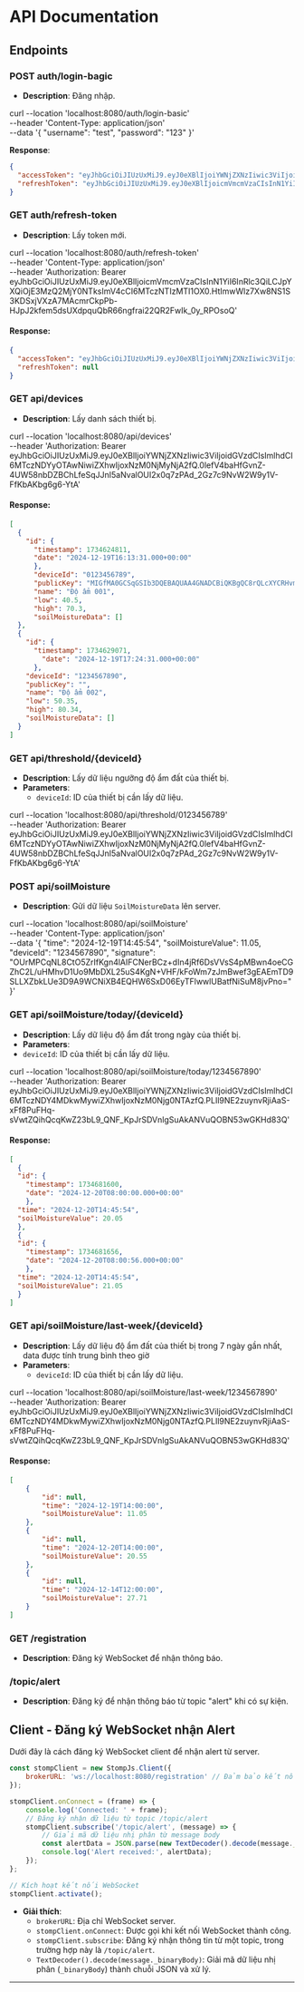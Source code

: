 
# API Documentation

## Endpoints

### POST auth/login-bagic
- **Description**: Đăng nhập.

curl --location 'localhost:8080/auth/login-basic' \
--header 'Content-Type: application/json' \
--data '{
"username": "test",
"password": "123"
}'

**Response**:
```json
{
  "accessToken": "eyJhbGciOiJIUzUxMiJ9.eyJ0eXBlIjoiYWNjZXNzIiwic3ViIjoidGVzdCIsImlhdCI6MTczNDYyNzI2NiwiZXhwIjoxNzM0NjMwODY2fQ.3ibQtEgOTJ8EQuQR_In4M_jPJs-vFY1gosJOAevxT0aZhrTVHVva6U0a9FlsZy5QV-rEUB9be70BF3lDZTlb4g",
  "refreshToken": "eyJhbGciOiJIUzUxMiJ9.eyJ0eXBlIjoicmVmcmVzaCIsInN1YiI6InRlc3QiLCJpYXQiOjE3MzQ2MjcyNjYsImV4cCI6MTczNTIzMjA2Nn0.HrNGi5wXw0O-8t2pcuo4811-RXuPdwaLO45euvTgDQrhWIp1SwQ6b59mUB6oz8nT7Ws5lpmanQFJ3gyVmTyx4g"
}
```
### GET auth/refresh-token
- **Description**: Lấy token mới.
  
curl --location 'localhost:8080/auth/refresh-token' \
--header 'Content-Type: application/json' \
--header 'Authorization: Bearer eyJhbGciOiJIUzUxMiJ9.eyJ0eXBlIjoicmVmcmVzaCIsInN1YiI6InRlc3QiLCJpYXQiOjE3MzQ2MjY0NTksImV4cCI6MTczNTIzMTI1OX0.HtImwWlz7Xw8NS1S3KDSxjVXzA7MAcmrCkpPb-HJpJ2kfem5dsUXdpquQbR66ngfrai22QR2FwIk_0y_RPOsoQ'

#### Response:
```json
{
  "accessToken": "eyJhbGciOiJIUzUxMiJ9.eyJ0eXBlIjoiYWNjZXNzIiwic3ViIjoidGVzdCIsImlhdCI6MTczNDYyNzI0MywiZXhwIjoxNzM0NjMwODQzfQ.5DctqPcTkYU3aNXi4iviUEHEfWSyDG-fPCLnjD3snMjeI6GsIoRNiVrbTKY7Yu-MUtLoImd7q-M-4WrW4dGucw",
  "refreshToken": null
}
```
### GET api/devices
- **Description**: Lấy danh sách thiết bị.

curl --location 'localhost:8080/api/devices' \
--header 'Authorization: Bearer eyJhbGciOiJIUzUxMiJ9.eyJ0eXBlIjoiYWNjZXNzIiwic3ViIjoidGVzdCIsImlhdCI6MTczNDYyOTAwNiwiZXhwIjoxNzM0NjMyNjA2fQ.0lefV4baHfGvnZ-4UW58nbDZBChLfeSqJJnI5aNvalOUI2x0q7zPAd_2Gz7c9NvW2W9y1V-FfKbAKbg6g6-YtA'

#### Response:
  ```json
  [
    {
      "id": {
        "timestamp": 1734624811,
        "date": "2024-12-19T16:13:31.000+00:00"
        },
        "deviceId": "0123456789",
        "publicKey": "MIGfMA0GCSqGSIb3DQEBAQUAA4GNADCBiQKBgQC8rQLcXYCRHvmYqFdgh46cTw17\nW5Ec6IimOb2yB0mJ3A1vmX/J2zZbq+u5D745wmlRfUxJAP1ZFKctel0yaElx5Ts4\naRmG66UG7i63+HyPmStRaglL20+ZhDcnK2YvDk5yzjxQ3PXZvR3QpvD/d3hR/TDY\na0ojhU/bXgvK6Cq74QIDAQAB",
        "name": "Độ ẩm 001",
        "low": 40.5,
        "high": 70.3,
        "soilMoistureData": []
    },
    {
      "id": {
        "timestamp": 1734629071,
          "date": "2024-12-19T17:24:31.000+00:00"
        },
      "deviceId": "1234567890",
      "publicKey": "",
      "name": "Độ ẩm 002",
      "low": 50.35,
      "high": 80.34,
      "soilMoistureData": []
    }
  ]
```
### GET api/threshold/{deviceId}
- **Description**: Lấy dữ liệu ngưỡng độ ẩm đất của thiết bị.
- **Parameters**:
  - `deviceId`: ID của thiết bị cần lấy dữ liệu.
  
curl --location 'localhost:8080/api/threshold/0123456789' \
--header 'Authorization: Bearer eyJhbGciOiJIUzUxMiJ9.eyJ0eXBlIjoiYWNjZXNzIiwic3ViIjoidGVzdCIsImlhdCI6MTczNDYyOTAwNiwiZXhwIjoxNzM0NjMyNjA2fQ.0lefV4baHfGvnZ-4UW58nbDZBChLfeSqJJnI5aNvalOUI2x0q7zPAd_2Gz7c9NvW2W9y1V-FfKbAKbg6g6-YtA'



### POST api/soilMoisture
- **Description**: Gửi dữ liệu `SoilMoistureData` lên server.

curl --location 'localhost:8080/api/soilMoisture' \
--header 'Content-Type: application/json' \
--data '{
"time": "2024-12-19T14:45:54",
"soilMoistureValue": 11.05,
"deviceId": "1234567890",
"signature": "OUrMPCqNL8CtO5ZrIfKgn4lAIFCNerBCz+dIn4jRf6DsVVsS4pMBwn4oeCGZhC2L/uHMhvD1Uo9MbDXL25uS4KgN+VHF/kFoWm7zJmBwef3gEAEmTD9SLLXZbkLUe3D9A9WCNiXB4EQHW6SxD06EyTFlwwlUBatfNiSuM8jvPno="
}'

### GET api/soilMoisture/today/{deviceId}
- **Description**: Lấy dữ liệu độ ẩm đất trong ngày của thiết bị.
- **Parameters**:
- `deviceId`: ID của thiết bị cần lấy dữ liệu.

curl --location 'localhost:8080/api/soilMoisture/today/1234567890' \
--header 'Authorization: Bearer eyJhbGciOiJIUzUxMiJ9.eyJ0eXBlIjoiYWNjZXNzIiwic3ViIjoidGVzdCIsImlhdCI6MTczNDY4MDkwMywiZXhwIjoxNzM0Njg0NTAzfQ.PLIl9NE2zuynvRjiAaS-xFf8PuFHq-sVwtZQihQcqKwZ23bL9_QNF_KpJrSDVnlgSuAkANVuQOBN53wGKHd83Q'

#### Response:
```json
[
  {
  "id": {
    "timestamp": 1734681600,
    "date": "2024-12-20T08:00:00.000+00:00"
    },
  "time": "2024-12-20T14:45:54",
  "soilMoistureValue": 20.05
  },
  {
  "id": {
    "timestamp": 1734681656,
    "date": "2024-12-20T08:00:56.000+00:00"
    },
  "time": "2024-12-20T14:45:54",
  "soilMoistureValue": 21.05
  }
]
```

### GET api/soilMoisture/last-week/{deviceId}
- **Description**: Lấy dữ liệu độ ẩm đất của thiết bị trong 7 ngày gần nhất, data được tính trung bình theo giờ
- **Parameters**:
    - `deviceId`: ID của thiết bị cần lấy dữ liệu.

curl --location 'localhost:8080/api/soilMoisture/last-week/1234567890' \
--header 'Authorization: Bearer eyJhbGciOiJIUzUxMiJ9.eyJ0eXBlIjoiYWNjZXNzIiwic3ViIjoidGVzdCIsImlhdCI6MTczNDY4MDkwMywiZXhwIjoxNzM0Njg0NTAzfQ.PLIl9NE2zuynvRjiAaS-xFf8PuFHq-sVwtZQihQcqKwZ23bL9_QNF_KpJrSDVnlgSuAkANVuQOBN53wGKHd83Q'

#### Response:
```json
[
    {
        "id": null,
        "time": "2024-12-19T14:00:00",
        "soilMoistureValue": 11.05
    },
    {
        "id": null,
        "time": "2024-12-20T14:00:00",
        "soilMoistureValue": 20.55
    },
    {
        "id": null,
        "time": "2024-12-14T12:00:00",
        "soilMoistureValue": 27.71
    }
]
```

### GET /registration
- **Description**: Đăng ký WebSocket để nhận thông báo.

### /topic/alert
- **Description**: Đăng ký để nhận thông báo từ topic "alert" khi có sự kiện.

## Client - Đăng ký WebSocket nhận Alert

Dưới đây là cách đăng ký WebSocket client để nhận alert từ server.

```javascript
const stompClient = new StompJs.Client({
    brokerURL: 'ws://localhost:8080/registration' // Đảm bảo kết nối đúng URL của WebSocket
});

stompClient.onConnect = (frame) => {
    console.log('Connected: ' + frame);
    // Đăng ký nhận dữ liệu từ topic /topic/alert
    stompClient.subscribe('/topic/alert', (message) => {
        // Giải mã dữ liệu nhị phân từ message body
        const alertData = JSON.parse(new TextDecoder().decode(message._binaryBody));
        console.log('Alert received:', alertData);
    });
};

// Kích hoạt kết nối WebSocket
stompClient.activate();
```

- **Giải thích**:
    - `brokerURL`: Địa chỉ WebSocket server.
    - `stompClient.onConnect`: Được gọi khi kết nối WebSocket thành công.
    - `stompClient.subscribe`: Đăng ký nhận thông tin từ một topic, trong trường hợp này là `/topic/alert`.
    - `TextDecoder().decode(message._binaryBody)`: Giải mã dữ liệu nhị phân (`_binaryBody`) thành chuỗi JSON và xử lý.

---

